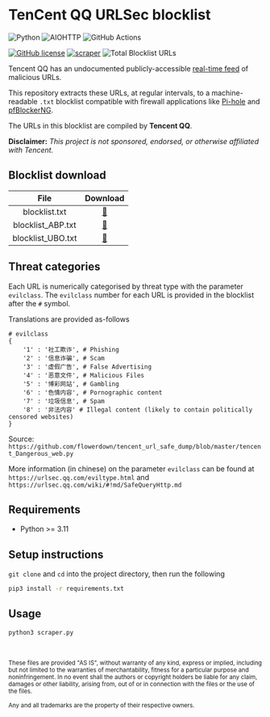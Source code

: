# TenCent QQ URLSec blocklist

![Python](https://img.shields.io/badge/Python-FFD43B?style=for-the-badge&logo=python&logoColor=blue)
![AIOHTTP](https://img.shields.io/badge/AIOHTTP-2C5BB4?style=for-the-badge&logo=aiohttp&logoColor=white)
![GitHub Actions](https://img.shields.io/badge/GitHub_Actions-2088FF?style=for-the-badge&logo=github-actions&logoColor=white)

[![GitHub license](https://img.shields.io/badge/LICENSE-BSD--3--CLAUSE-GREEN?style=for-the-badge)](LICENSE)
[![scraper](https://img.shields.io/github/actions/workflow/status/elliotwutingfeng/TencentQQURLSec/scraper.yml?branch=main&label=SCRAPER&style=for-the-badge)](https://github.com/elliotwutingfeng/TencentQQURLSec/actions/workflows/scraper.yml)
<img src="https://tokei-rs.onrender.com/b1/github/elliotwutingfeng/TencentQQURLSec?label=Total%20Blocklist%20URLS&style=for-the-badge" alt="Total Blocklist URLs"/>

Tencent QQ has an undocumented publicly-accessible [real-time feed](https://urlsec.qq.com/cgi/risk/getList) of malicious URLs.

This repository extracts these URLs, at regular intervals, to a machine-readable `.txt` blocklist compatible with firewall applications like [Pi-hole](https://pi-hole.net) and [pfBlockerNG](https://docs.netgate.com/pfsense/en/latest/packages/pfblocker.html).

The URLs in this blocklist are compiled by **Tencent QQ**.

**Disclaimer:** _This project is not sponsored, endorsed, or otherwise affiliated with Tencent._

## Blocklist download

| File | Download |
|:-:|:-:|
| blocklist.txt | [:floppy_disk:](blocklist.txt?raw=true) |
| blocklist_ABP.txt | [:floppy_disk:](blocklist_ABP.txt?raw=true) |
| blocklist_UBO.txt | [:floppy_disk:](blocklist_UBO.txt?raw=true) |

## Threat categories

Each URL is numerically categorised by threat type with the parameter `evilclass`. The `evilclass` number for each URL is provided in the blocklist after the `#` symbol.

Translations are provided as-follows
```
# evilclass
{
	'1' : '社工欺诈', # Phishing
	'2' : '信息诈骗', # Scam
	'3' : '虚假广告', # False Advertising
	'4' : '恶意文件', # Malicious Files
	'5' : '博彩网站', # Gambling
	'6' : '色情内容', # Pornographic content
	'7' : '垃圾信息', # Spam
	'8' : '非法内容' # Illegal content (likely to contain politically censored websites)
}
```
Source: `https://github.com/flowerdown/tencent_url_safe_dump/blob/master/tencent_Dangerous_web.py`

More information (in chinese) on the parameter `evilclass` can be found at
`https://urlsec.qq.com/eviltype.html` and `https://urlsec.qq.com/wiki/#!md/SafeQueryHttp.md`



## Requirements

-   Python >= 3.11

## Setup instructions

`git clone` and `cd` into the project directory, then run the following

```bash
pip3 install -r requirements.txt
```

## Usage

```bash
python3 scraper.py
```

&nbsp;

<sup>These files are provided "AS IS", without warranty of any kind, express or implied, including but not limited to the warranties of merchantability, fitness for a particular purpose and noninfringement. In no event shall the authors or copyright holders be liable for any claim, damages or other liability, arising from, out of or in connection with the files or the use of the files.</sup>

<sub>Any and all trademarks are the property of their respective owners.</sub>
